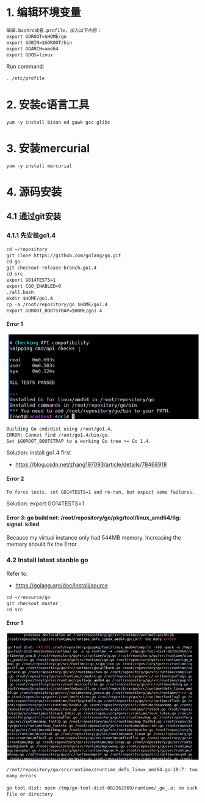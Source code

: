 # 1. 编辑环境变量
```
编辑.bashrc或者.profile，加入以下内容： 
export GOROOT=$HOME/go 
export GOBIN=$GOROOT/bin 
export GOARCH=amd64 
export GOOS=linux 
```
Run command:
```sh
. /etc/profile
```

# 2. 安装c语言工具
```
yum -y install bison ed gawk gcc glibc
```

# 3. 安装mercurial
```
yum -y install mercurial
```

# 4. 源码安装
## 4.1 通过git安装
### 4.1.1 先安装go1.4
```
cd ~/repository
git clone https://github.com/golang/go.git
cd go
git checkout release-branch.go1.4
cd src
export GO14TESTS=1
export CGO_ENABLED=0
./all.bash
mkdir $HOME/go1.4
cp -a /root/repository/go $HOME/go1.4
export GOROOT_BOOTSTRAP=$HOME/go1.4
```

####  Error 1
![ERROR1](https://github.com/qiyafafa/Work-Note/blob/master/images/go14_install.png)
```
Building Go cmd/dist using /root/go1.4.
ERROR: Cannot find /root/go1.4/bin/go.
Set $GOROOT_BOOTSTRAP to a working Go tree >= Go 1.4.
```
Solution: install go1.4 first
- https://blog.csdn.net/zhang197093/article/details/78468918

#### Error 2
```
To force tests, set GO14TESTS=1 and re-run, but expect some failures.
```

Solution: export GO14TESTS=1

#### Error 3: go build net: /root/repository/go/pkg/tool/linux_amd64/6g: signal: killed
Because my virtual instance only had 544MB memory. Increasing the memory should fix the Error .

### 4.2 Install latest stanble go
Refer to:
- https://golang.org/doc/install/source

```
cd ~/resource/go
git checkout master
cd src
```
#### Error 1
![ERROR](https://github.com/qiyafafa/Work-Note/blob/master/images/gomaster_error1.png)
```
/root/repository/go/src/runtime/zruntime_defs_linux_amd64.go:19:7: too many errors

go tool dist: open /tmp/go-tool-dist-082262969/runtime/_go_.a: no such file or directory
```

